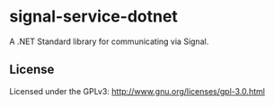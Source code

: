 # signal-service-dotnet

A .NET Standard library for communicating via Signal.

## License

Licensed under the GPLv3: http://www.gnu.org/licenses/gpl-3.0.html
